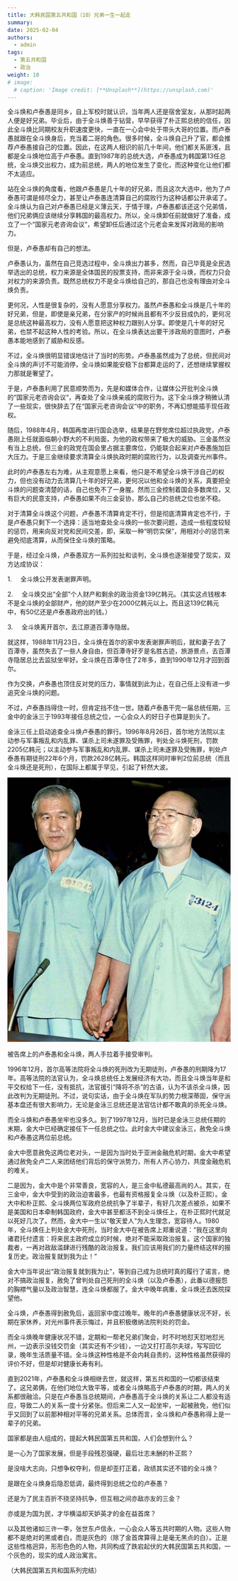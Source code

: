 ```yaml
---
title: 大韩民国第五共和国（10）兄弟一生一起走
summary: 
date: 2025-02-04
authors:
  - admin
tags:
  - 第五共和国
  - 政治
weight: 10
# image:
  # caption: 'Image credit: [**Unsplash**](https://unsplash.com)'
---
```




全斗焕和卢泰愚是同乡，自上军校时就认识，当年两人还是宿舍室友，从那时起两人便是好兄弟。毕业后，由于全斗焕善于钻营，早早获得了朴正熙总统的信任，因此全斗焕比同期校友升职速度更快，一直在一心会中处于带头大哥的位置。而卢泰愚就跟在全斗焕身后，充当着二哥的角色。很多时候，全斗焕自己升了官，都会推荐卢泰愚接自己的位置。因此，在这两人相识的前几十年间，他们都关系匪浅，且都是全斗焕地位高于卢泰愚。直到1987年的总统大选，卢泰愚成为韩国第13任总统，全斗焕交出权力，成为前总统，两人的地位发生了变化，而这种变化让他们都不太适应。

站在全斗焕的角度看，他跟卢泰愚是几十年的好兄弟，而且这次大选中，他为了卢泰愚可谓是倾尽全力，甚至让卢泰愚连清算自己的腐败行为这种话都公开承诺了。全斗焕认为自己对卢泰愚已经是义薄云天，于情于理，卢泰愚都该还这个兄弟情，他们兄弟俩应该继续分享韩国的最高权力。所以，全斗焕卸任前就做好了准备，成立了一个“国家元老咨询会议“，希望卸任后通过这个元老会来发挥对政局的影响力。

但是，卢泰愚却有自己的想法。

卢泰愚认为，虽然在自己竞选过程中，全斗焕出力甚多，然而，自己毕竟是全民选举选出的总统，权力来源是全体国民的投票支持，而非来源于全斗焕，而权力只会对权力的来源负责。既然总统权力不是全斗焕给自己的，那自己也没有理由对全斗焕负责。

更何况，人性是很复杂的，没有人愿意分享权力。虽然卢泰愚和全斗焕是几十年的好兄弟，但是，即使是亲兄弟，在分家产的时候尚且都有不少反目成仇的，更何况是总统这种最高权力，没有人愿意把这种权力跟别人分享。即使是几十年的好兄弟，也禁不起这种人性的考验。所以，在全斗焕表达出要干涉政局的意图时，卢泰愚本能地感到了威胁和反感。

不过，全斗焕很明显错误地估计了当时的形势。卢泰愚虽然成为了总统，但民间对全斗焕的声讨不可能消停，全斗焕如果能安稳下台都算走运的了，还想继续掌握权力那就是奢望了。

于是，卢泰愚利用了民意顺势而为，先是和媒体合作，让媒体公开批判全斗焕的“国家元老咨询会议“，再查处了全斗焕亲戚的腐败行为。这下全斗焕才稍微认清了一些现实，很快辞去了在“国家元老咨询会议“中的职务，不再幻想能插手现任政权。

随后，1988年4月，韩国再度进行国会选举，结果是在野党席位超过执政党，卢泰愚刚上任就面临朝小野大的不利局面，为他的政权带来了极大的威胁。三金虽然没有当上总统，但三金的政党在国会里占据主要席位，仍能联合起来对卢泰愚施加巨大压力。于是三金继续要求清算全斗焕执政时期的腐败行为，以及调查光州事件。

此时的卢泰愚左右为难，从主观意愿上来看，他只是不希望全斗焕干涉自己的权力，但也没有动力去清算几十年的好兄弟，更何况以他和全斗焕的关系，真要把全斗焕的问题查清楚的话，自己也免不了一身腥。然而三金控制着国会多数席位，又有巨大的民意支持，卢泰愚如果不向三金妥协，那么自己的总统之位也坐不稳。

对于清算全斗焕这个问题，卢泰愚不清算肯定不行，但是彻底清算肯定也不行，于是卢泰愚只剩下一个选择：适当地查处全斗焕的一些次要问题，造成一些程度较轻的惩罚，用来向反对党和民间交差，即，采取一种“明罚实保”，用相对小的惩罚来避免彻底清算，从而保住全斗焕的策略。

于是，经过全斗焕，卢泰愚双方一系列拉扯和谈判，全斗焕也逐渐接受了现实，双方达成协议：

1.     全斗焕公开发表谢罪声明。

2.     全斗焕交出“全部”个人财产和剩余的政治资金139亿韩元。（其实这点钱根本不是全斗焕的全部财产，他的财产至少在2000亿韩元以上。而且这139亿韩元中，有50亿还是卢泰愚政府出的钱。）

3.     全斗焕离开首尔，去江原道百潭寺隐居。

就这样，1988年11月23日，全斗焕在首尔的家中发表谢罪声明后，就和妻子去了百潭寺，虽然失去了一些人身自由，但百潭寺好歹是名胜古迹，旅游景点，去百潭寺隐居总比去监狱坐牢好。全斗焕在百潭寺住了2年多，直到1990年12月才回到首尔。

作为交换，卢泰愚也顶住反对党的压力，事情就到此为止，在自己任上没有进一步追究全斗焕的问题。

不过，卢泰愚挡得住一时，但肯定挡不住一世。随着卢泰愚干完一届总统任期，三金中的金泳三于1993年接任总统之位，一心会众人的好日子也算是到头了。

金泳三任上启动追查全斗焕卢泰愚的罪行。1996年8月26日，首尔地方法院以主动参与军事叛乱和内乱罪、谋杀上司未遂罪及受贿罪，判处全斗焕死刑，罚款2205亿韩元；以主动参与军事叛乱和内乱罪、谋杀上司未遂罪及受贿罪，判处卢泰愚有期徒刑22年6个月，罚款2628亿韩元。韩国这样同时审判2位前总统（而且全斗焕还是死刑），在国际上都属于罕见，引起了轩然大波。

![](featured.jpg)

被告席上的卢泰愚和全斗焕，两人手拉着手接受审判。

1996年12月，首尔高等法院将全斗焕的死刑改为无期徒刑，卢泰愚的刑期降为17年。高等法院的法官认为，全斗焕总统任上发展经济有大功，而且全斗焕当年是和平交权给下一任，没有抵抗，法官援引“降将不杀”的古语，认为不该杀全斗焕，因此改判为无期徒刑。不过，说句实话，由于全斗焕在军队的势力根深蒂固，保守派基本盘还有很大影响力，无论是金泳三总统还是法官估计都不敢真的杀死全斗焕。

而全斗焕和卢泰愚坐牢也没多久。到了1997年12月，当时已是金泳三总统任期的末期，金大中已经确定接任下一任总统之位。此时金大中建议金泳三，赦免全斗焕和卢泰愚这两位前总统。

金大中愿意赦免这两位老对头，一是因为当时处于亚洲金融危机时期，金大中希望通过赦免全卢二人来团结他们背后的保守派势力，所有人齐心协力，共度金融危机的难关。

二是因为，金大中是个非常善良，宽容的人，是三金中私德最高尚的人。其实，在三金中，金大中受到的政治迫害最多，也最有资格报复全斗焕（以及朴正熙）。金大中和朴正熙、全斗焕两位军政府总统抗争了半辈子，有好几次差点被杀，如果不是美国和日本牵制韩国政府，金大中甚至都活不到全斗焕任上，在朴正熙时代就足以死好几次了。然而，金大中一生以“敬天爱人”为人生理念，宽容待人。1980年，全斗焕任上判处金大中死刑，当时金大中在被告席上郑重说道：“我在这里向诸君托付遗言：将来民主政府成立的时候，绝对不能采取政治报复。这个国家的独裁者，一再对政敌滥肆进行残酷的政治报复。我们应该用我们的力量终结这样的报复历史。政治报复就到我为止！”

金大中当年说出“政治报复就到我为止”，等到自己成为总统时真的履行了诺言，绝对不搞政治报复，赦免了曾判处自己死刑的全斗焕（以及卢泰愚），此番以德报怨的胸襟气量以及政治智慧，连全斗焕都服了。金大中晚年病重，全斗焕还去医院探望他。

全斗焕，卢泰愚得到赦免后，返回家中度过晚年。晚年的卢泰愚健康状况不好，长期在家休养，对光州事件表示悔过，并且积极缴纳法院判处的罚金。

而全斗焕晚年健康状况不错，定期和一帮老兄弟们聚会，时不时地怼天怼地怼光州，一边表示没钱交罚金（其实还有不少钱），一边又打打高尔夫球，写写回忆录，晚年生活质量不错。全斗焕这种性格是不会内耗自责的，这种性格虽然获得的评价不好，但是却对健康长寿有利。

直到2021年，卢泰愚和全斗焕相继去世，就这样，第五共和国的一切都该结束了。这兄弟俩，在他们地位大致平等，或者全斗焕略高于卢泰愚的时期，两人的关系都很融洽。只是在卢泰愚当总统期间，卢泰愚高于全斗焕的关系让二人都没有适应，导致二人的关系一度十分紧张。但后来二人又一起坐牢，一起被赦免，他们似乎又回到了以前那种相对平等的兄弟关系。总体而言，全斗焕和卢泰愚称得上是一辈子的兄弟。

国家都是由人组成的，提起大韩民国第五共和国，人们会想到什么？

是一心为了国家发展，但是手段残忍强硬，最后壮志未酬的朴正熙？

是没啥大志向，只想争权夺利，但是却歪打正着，政绩其实还不错的全斗焕？

是跟在全斗焕身后隐忍低调，最终得到总统之位的卢泰愚？

还是为了民主百折不挠坚持抗争，但互相之间亦敌亦友的三金？

亦或是为国为民，才华横溢却天妒英才的金在益首席？

以及其他诸如三许一李，张世东卢信永，一心会众人等五共时期的人物。这些人物都不是绝对的黑或者白，而是灰色的（除了金首席算得上是毫无黑点的白）。正是这些性格迥异，形形色色的人物，共同构成了跌宕起伏的大韩民国第五共和国，一个灰色的，现实的成人政治寓言。

（大韩民国第五共和国系列完结）

